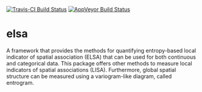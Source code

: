 [![Travis-CI Build Status](https://travis-ci.org/babaknaimi/elsa.svg?branch=master)](https://travis-ci.org/babaknaimi/elsa) [![AppVeyor Build Status](https://ci.appveyor.com/api/projects/status/github/babaknaimi/elsa?branch=master&svg=true)](https://ci.appveyor.com/project/babaknaimi/elsa)

# elsa
A framework that provides the methods for quantifying entropy-based local indicator of spatial association (ELSA) that can be used for both continuous and categorical data. This package offers other methods to measure local indicators of spatial associations (LISA). Furthermore, global spatial structure can be measured using a variogram-like diagram, called entrogram.
